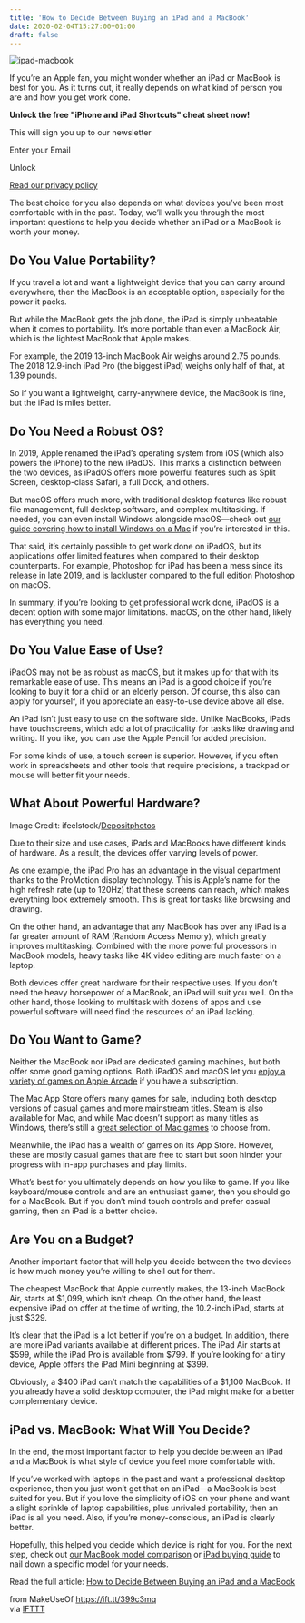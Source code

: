 ```yaml
---
title: 'How to Decide Between Buying an iPad and a MacBook'
date: 2020-02-04T15:27:00+01:00
draft: false
---
```


![ipad-macbook](https://static.makeuseof.com/wp-content/uploads/2020/02/ipad-macbook.jpg)

If you’re an Apple fan, you might wonder whether an iPad or MacBook is best for you. As it turns out, it really depends on what kind of person you are and how you get work done.

**Unlock the free "iPhone and iPad Shortcuts" cheat sheet now!**

This will sign you up to our newsletter

Enter your Email

Unlock

[Read our privacy policy](//www.makeuseof.com/legal/)

The best choice for you also depends on what devices you’ve been most comfortable with in the past. Today, we’ll walk you through the most important questions to help you decide whether an iPad or a MacBook is worth your money.

Do You Value Portability?
-------------------------

  
If you travel a lot and want a lightweight device that you can carry around everywhere, then the MacBook is an acceptable option, especially for the power it packs.

But while the MacBook gets the job done, the iPad is simply unbeatable when it comes to portability. It’s more portable than even a MacBook Air, which is the lightest MacBook that Apple makes.

For example, the 2019 13-inch MacBook Air weighs around 2.75 pounds. The 2018 12.9-inch iPad Pro (the biggest iPad) weighs only half of that, at 1.39 pounds.

So if you want a lightweight, carry-anywhere device, the MacBook is fine, but the iPad is miles better.

Do You Need a Robust OS?
------------------------

In 2019, Apple renamed the iPad’s operating system from iOS (which also powers the iPhone) to the new iPadOS. This marks a distinction between the two devices, as iPadOS offers more powerful features such as Split Screen, desktop-class Safari, a full Dock, and others.

But macOS offers much more, with traditional desktop features like robust file management, full desktop software, and complex multitasking. If needed, you can even install Windows alongside macOS—check out [our guide covering how to install Windows on a Mac](//www.makeuseof.com/tag/4-ways-get-windows-mac/) if you’re interested in this.

That said, it’s certainly possible to get work done on iPadOS, but its applications offer limited features when compared to their desktop counterparts. For example, Photoshop for iPad has been a mess since its release in late 2019, and is lackluster compared to the full edition Photoshop on macOS.

In summary, if you’re looking to get professional work done, iPadOS is a decent option with some major limitations. macOS, on the other hand, likely has everything you need.

Do You Value Ease of Use?
-------------------------

iPadOS may not be as robust as macOS, but it makes up for that with its remarkable ease of use. This means an iPad is a good choice if you’re looking to buy it for a child or an elderly person. Of course, this also can apply for yourself, if you appreciate an easy-to-use device above all else.

An iPad isn’t just easy to use on the software side. Unlike MacBooks, iPads have touchscreens, which add a lot of practicality for tasks like drawing and writing. If you like, you can use the Apple Pencil for added precision.

For some kinds of use, a touch screen is superior. However, if you often work in spreadsheets and other tools that require precisions, a trackpad or mouse will better fit your needs.

What About Powerful Hardware?
-----------------------------

Image Credit: ifeelstock/[Depositphotos](https://depositphotos.com/200223802/stock-photo-new-computer-cardboard-box-on.html)

Due to their size and use cases, iPads and MacBooks have different kinds of hardware. As a result, the devices offer varying levels of power.

As one example, the iPad Pro has an advantage in the visual department thanks to the ProMotion display technology. This is Apple’s name for the high refresh rate (up to 120Hz) that these screens can reach, which makes everything look extremely smooth. This is great for tasks like browsing and drawing.

On the other hand, an advantage that any MacBook has over any iPad is a far greater amount of RAM (Random Access Memory), which greatly improves multitasking. Combined with the more powerful processors in MacBook models, heavy tasks like 4K video editing are much faster on a laptop.

Both devices offer great hardware for their respective uses. If you don’t need the heavy horsepower of a MacBook, an iPad will suit you well. On the other hand, those looking to multitask with dozens of apps and use powerful software will need find the resources of an iPad lacking.

Do You Want to Game?
--------------------

  
Neither the MacBook nor iPad are dedicated gaming machines, but both offer some good gaming options. Both iPadOS and macOS let you [enjoy a variety of games on Apple Arcade](//www.makeuseof.com/tag/get-started-apple-arcade/) if you have a subscription.

The Mac App Store offers many games for sale, including both desktop versions of casual games and more mainstream titles. Steam is also available for Mac, and while Mac doesn’t support as many titles as Windows, there’s still a [great selection of Mac games](//www.makeuseof.com/tag/best-mac-games/) to choose from.

Meanwhile, the iPad has a wealth of games on its App Store. However, these are mostly casual games that are free to start but soon hinder your progress with in-app purchases and play limits.

What’s best for you ultimately depends on how you like to game. If you like keyboard/mouse controls and are an enthusiast gamer, then you should go for a MacBook. But if you don’t mind touch controls and prefer casual gaming, then an iPad is a better choice.

Are You on a Budget?
--------------------

  
Another important factor that will help you decide between the two devices is how much money you’re willing to shell out for them.

The cheapest MacBook that Apple currently makes, the 13-inch MacBook Air, starts at $1,099, which isn’t cheap. On the other hand, the least expensive iPad on offer at the time of writing, the 10.2-inch iPad, starts at just $329.

It’s clear that the iPad is a lot better if you’re on a budget. In addition, there are more iPad variants available at different prices. The iPad Air starts at $599, while the iPad Pro is available from $799. If you’re looking for a tiny device, Apple offers the iPad Mini beginning at $399.

Obviously, a $400 iPad can’t match the capabilities of a $1,100 MacBook. If you already have a solid desktop computer, the iPad might make for a better complementary device.

iPad vs. MacBook: What Will You Decide?
---------------------------------------

In the end, the most important factor to help you decide between an iPad and a MacBook is what style of device you feel more comfortable with.

If you’ve worked with laptops in the past and want a professional desktop experience, then you just won’t get that on an iPad—a MacBook is best suited for you. But if you love the simplicity of iOS on your phone and want a slight sprinkle of laptop capabilities, plus unrivaled portability, then an iPad is all you need. Also, if you’re money-conscious, an iPad is clearly better.

Hopefully, this helped you decide which device is right for you. For the next step, check out [our MacBook model comparison](//www.makeuseof.com/tag/macbook-comparison-pro-air/) or [iPad buying guide](//www.makeuseof.com/tag/ipad-buying-guide/) to nail down a specific model for your needs.

Read the full article: [How to Decide Between Buying an iPad and a MacBook](https://www.makeuseof.com/tag/decide-buy-ipad-macbook/)

  
  
from MakeUseOf https://ift.tt/399c3mq  
via [IFTTT](https://ifttt.com/?ref=da&site=blogger)